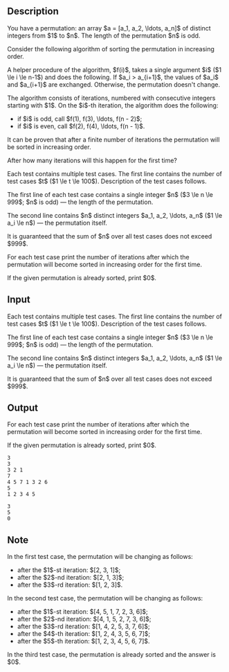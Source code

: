 ## Description

<div><p>You have a permutation: an array $a = [a_1, a_2, \ldots, a_n]$ of distinct integers from $1$ to $n$. The length of the permutation $n$ is odd.</p><p>Consider the following algorithm of sorting the permutation in increasing order.</p><p>A helper procedure of the algorithm, $f(i)$, takes a single argument $i$ ($1 \le i \le n-1$) and does the following. If $a_i &gt; a_{i+1}$, the values of $a_i$ and $a_{i+1}$ are exchanged. Otherwise, the permutation doesn't change.</p><p>The algorithm consists of iterations, numbered with consecutive integers starting with $1$. On the $i$-th iteration, the algorithm does the following: </p><ul> <li> if $i$ is odd, call $f(1), f(3), \ldots, f(n - 2)$; </li><li> if $i$ is even, call $f(2), f(4), \ldots, f(n - 1)$. </li></ul><p>It can be proven that after a finite number of iterations the permutation will be sorted in increasing order.</p><p>After how many iterations will this happen for the first time?</p></div><div class="input-specification"><p>Each test contains multiple test cases. The first line contains the number of test cases $t$ ($1 \le t \le 100$). Description of the test cases follows.</p><p>The first line of each test case contains a single integer $n$ ($3 \le n \le 999$; $n$ is odd)&nbsp;— the length of the permutation.</p><p>The second line contains $n$ distinct integers $a_1, a_2, \ldots, a_n$ ($1 \le a_i \le n$)&nbsp;— the permutation itself. </p><p>It is guaranteed that the sum of $n$ over all test cases does not exceed $999$.</p></div><div class="output-specification"><p>For each test case print the number of iterations after which the permutation will become sorted in increasing order for the first time.</p><p>If the given permutation is already sorted, print $0$.</p></div>

## Input

<p>Each test contains multiple test cases. The first line contains the number of test cases $t$ ($1 \le t \le 100$). Description of the test cases follows.</p><p>The first line of each test case contains a single integer $n$ ($3 \le n \le 999$; $n$ is odd)&nbsp;— the length of the permutation.</p><p>The second line contains $n$ distinct integers $a_1, a_2, \ldots, a_n$ ($1 \le a_i \le n$)&nbsp;— the permutation itself. </p><p>It is guaranteed that the sum of $n$ over all test cases does not exceed $999$.</p>

## Output

<p>For each test case print the number of iterations after which the permutation will become sorted in increasing order for the first time.</p><p>If the given permutation is already sorted, print $0$.</p>





```input1
3
3
3 2 1
7
4 5 7 1 3 2 6
5
1 2 3 4 5
```




```output1
3
5
0
```



## Note

<p>In the first test case, the permutation will be changing as follows: </p><ul> <li> after the $1$-st iteration: $[2, 3, 1]$; </li><li> after the $2$-nd iteration: $[2, 1, 3]$; </li><li> after the $3$-rd iteration: $[1, 2, 3]$. </li></ul><p>In the second test case, the permutation will be changing as follows: </p><ul> <li> after the $1$-st iteration: $[4, 5, 1, 7, 2, 3, 6]$; </li><li> after the $2$-nd iteration: $[4, 1, 5, 2, 7, 3, 6]$; </li><li> after the $3$-rd iteration: $[1, 4, 2, 5, 3, 7, 6]$; </li><li> after the $4$-th iteration: $[1, 2, 4, 3, 5, 6, 7]$; </li><li> after the $5$-th iteration: $[1, 2, 3, 4, 5, 6, 7]$. </li></ul><p>In the third test case, the permutation is already sorted and the answer is $0$.</p>
